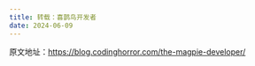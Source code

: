 ```yaml
---
title: 转载：喜鹊鸟开发者
date: 2024-06-09
---
```


原文地址：https://blog.codinghorror.com/the-magpie-developer/

